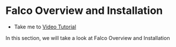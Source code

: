 # Falco Overview and Installation
  - Take me to [Video Tutorial](https://kodekloud.com/courses/1378608/lectures/31704763)
  
In this section, we will take a look at Falco Overview and Installation
